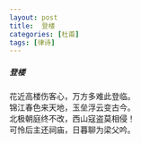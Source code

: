 ```yaml
---
layout: post
title:  登楼
categories: [杜甫]
tags: [律诗]
---
```


##### 登楼

花近高楼伤客心，万方多难此登临。<br>
锦江春色来天地，玉垒浮云变古今。<br>
北极朝庭终不改，西山寇盗莫相侵！<br>
可怜后主还祠庙，日暮聊为梁父吟。



　　　　　　　　　　 





































